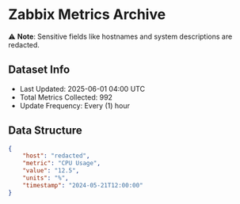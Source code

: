 # Zabbix Metrics Archive

⚠️ **Note**: Sensitive fields like hostnames and system descriptions are redacted.

## Dataset Info
- Last Updated: 2025-06-01 04:00 UTC
- Total Metrics Collected: 992
- Update Frequency: Every (1) hour

## Data Structure
```json
{
    "host": "redacted",
    "metric": "CPU Usage",
    "value": "12.5",
    "units": "%",
    "timestamp": "2024-05-21T12:00:00"
}
```
